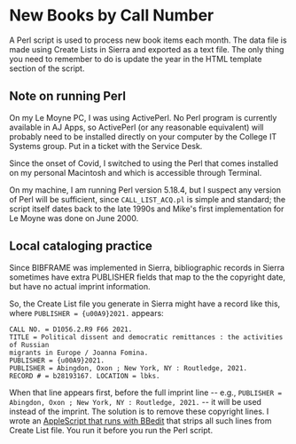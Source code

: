 # New Books by Call Number

A Perl script is used to process new book items each month. The data file is made using Create Lists in Sierra and exported as a text file. The only thing you need to remember to do is update the year in the HTML template section of the script. 

## Note on running Perl

On my Le Moyne PC, I was using ActivePerl. No Perl program is currently available in AJ Apps, so ActivePerl (or any reasonable equivalent) will probably need to be installed directly on your computer by the College IT Systems group. Put in a ticket with the Service Desk.

Since the onset of Covid, I switched to using the Perl that comes installed on my personal Macintosh and which is accessible through Terminal. 

On my machine, I am running Perl version 5.18.4, but I suspect any version of Perl will be sufficient, since `CALL_LIST_ACQ.pl` is simple and standard; the script itself dates back to the late 1990s and Mike's first implementation for Le Moyne was done on June 2000.

## Local cataloging practice

Since BIBFRAME was implemented in Sierra, bibliographic records in Sierra sometimes have extra PUBLISHER fields that map to the the copyright date, but have no actual imprint information.

So, the Create List file you generate in Sierra might have a record like this, where `PUBLISHER = {u00A9}2021.` appears:

```
CALL NO. = D1056.2.R9 F66 2021. 
TITLE = Political dissent and democratic remittances : the activities of Russian
migrants in Europe / Joanna Fomina. 
PUBLISHER = {u00A9}2021. 
PUBLISHER = Abingdon, Oxon ; New York, NY : Routledge, 2021. 
RECORD # = b28193167. LOCATION = lbks. 
```

When that line appears first, before the full imprint line -- e.g., `PUBLISHER = Abingdon, Oxon ; New York, NY : Routledge, 2021.` -- it will be used instead of the imprint. The solution is to remove these copyright lines. I wrote an [AppleScript that runs with BBedit](https://github.com/tomkeays/newbooks/blob/master/utility-files/BBEDIT_newbooks-trim.scpt.txt) that strips all such lines from Create List file. You run it before you run the Perl script.

